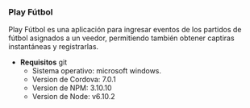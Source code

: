 ### Play Fútbol
Play Fútbol es una aplicación para ingresar eventos de los partidos de fútbol asignados a un veedor, permitiendo
también obtener captiras instantáneas y registrarlas.

* **Requisitos** git
	- Sistema operativo: 	microsoft windows.
	- Version de Cordova:	7.0.1
	- Version de NPM:		3.10.10
	- Version de Node:		v6.10.2